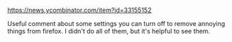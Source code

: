 https://news.ycombinator.com/item?id=33155152

Useful comment about some settings you can turn off to remove annoying things from firefox. I didn't do all of them, but it's helpful to see them.